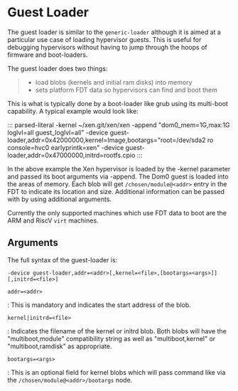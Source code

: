 # Guest Loader

The guest loader is similar to the `generic-loader` although it is aimed
at a particular use case of loading hypervisor guests. This is useful
for debugging hypervisors without having to jump through the hoops of
firmware and boot-loaders.

The guest loader does two things:

> -   load blobs (kernels and initial ram disks) into memory
> -   sets platform FDT data so hypervisors can find and boot them

This is what is typically done by a boot-loader like grub using its
multi-boot capability. A typical example would look like:

::: parsed-literal
-kernel \~/xen.git/xen/xen -append \"dom0_mem=1G,max:1G loglvl=all
guest_loglvl=all\" -device
guest-loader,addr=0x42000000,kernel=Image,bootargs=\"root=/dev/sda2 ro
console=hvc0 earlyprintk=xen\" -device
guest-loader,addr=0x47000000,initrd=rootfs.cpio
:::

In the above example the Xen hypervisor is loaded by the -kernel
parameter and passed its boot arguments via -append. The Dom0 guest is
loaded into the areas of memory. Each blob will get
`/chosen/module@<addr>` entry in the FDT to indicate its location and
size. Additional information can be passed with by using additional
arguments.

Currently the only supported machines which use FDT data to boot are the
ARM and RiscV `virt` machines.

## Arguments

The full syntax of the guest-loader is:

    -device guest-loader,addr=<addr>[,kernel=<file>,[bootargs=<args>]][,initrd=<file>]

`addr=<addr>`

:   This is mandatory and indicates the start address of the blob.

`kernel|initrd=<file>`

:   Indicates the filename of the kernel or initrd blob. Both blobs will
    have the \"multiboot,module\" compatibility string as well as
    \"multiboot,kernel\" or \"multiboot,ramdisk\" as appropriate.

`bootargs=<args>`

:   This is an optional field for kernel blobs which will pass command
    like via the `/chosen/module@<addr>/bootargs` node.
